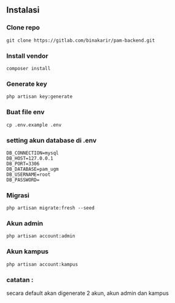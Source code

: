 ## Instalasi

### Clone repo
~~~
git clone https://gitlab.com/binakarir/pam-backend.git
~~~

### Install vendor
~~~
composer install
~~~

### Generate key
~~~
php artisan key:generate
~~~

### Buat file env
~~~
cp .env.example .env
~~~

### setting akun database di .env
~~~
DB_CONNECTION=mysql
DB_HOST=127.0.0.1
DB_PORT=3306
DB_DATABASE=pam_ugm
DB_USERNAME=root
DB_PASSWORD=
~~~

### Migrasi
~~~
php artisan migrate:fresh --seed
~~~

### Akun admin
~~~
php artisan account:admin
~~~

### Akun kampus
~~~
php artisan account:kampus
~~~

### catatan :
secara default akan digenerate 2 akun, akun admin dan kampus
